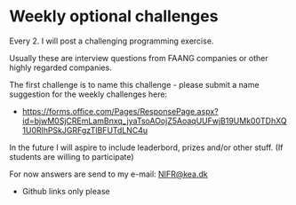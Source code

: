 # Weekly optional challenges

Every 2. I will post a challenging programming exercise.

Usually these are interview questions from FAANG companies or other highly regarded companies.

The first challenge is to name this challenge - please submit a name suggestion for the weekly challenges here: 

- https://forms.office.com/Pages/ResponsePage.aspx?id=bjwM0SjCREmLamBnxq_jyaTsoAOojZ5AoaqUUFwjB19UMk00TDhXQ1U0RlhPSkJGRFgzTlBFUTdLNC4u

In the future I will aspire to include leaderbord, prizes and/or other stuff. (If students are willing to participate)

For now answers are send to my e-mail: NIFR@kea.dk

- Github links only please